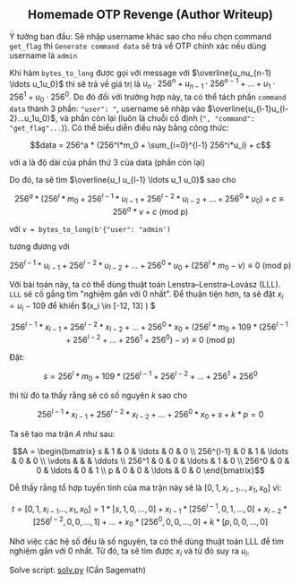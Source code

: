 <div align='center'>

## **Homemade OTP Revenge (Author Writeup)**

</div>

Ý tưởng ban đầu: Sẽ nhập username khác sao cho nếu chọn command `get_flag` thì `Generate command data` sẽ trả về OTP chính xác nếu dùng username là `admin` 

Khi hàm `bytes_to_long` được gọi với message với $\overline{u_nu_{n-1} \ldots u_1u_0}$ thì sẽ trả về giá trị là $u_n \cdot 256^n + u_{n-1} \cdot 256^{n-1} + \ldots + u_1 \cdot 256^1 + u_0 \cdot 256^0$. Do đó đối với trường hợp này, ta có thể tách phần `command data` thành 3 phần: `"user": "`, username sẽ nhập vào $\overline{u_{l-1}u_{l-2}...u_1u_0}$, và phần còn lại (luôn là chuỗi cố định (`", "command": "get_flag"...`)). Có thể biểu diễn điều này bằng công thức: 

```math
data = 256^a * (256^l*m_0 + \sum_{i=0}^{l-1} 256^i*u_i) + c
```

với a là độ dài của phần thứ 3 của data (phần còn lại)

Do đó, ta sẽ tìm $\overline{u_l u_{l-1} \ldots u_1 u_0}$ sao cho

```math
256^a*(256^l*m_0 + 256^{l-1}*u_{l-1} + 256^{l-2}*u_{l-2} + \ldots + 256^0*u_0) + c \equiv 256^a*v + c \text{ (mod p)}
```
với `v = bytes_to_long(b'{"user": "admin')`

tương đương với 
```math
256^{l-1}*u_{l-1} + 256^{l-2}*u_{l-2} + \ldots + 256^0*u_0 + (256^l*m_0 - v) \equiv 0 \text{ (mod p)}
```

Với bài toán này, ta có thể dùng thuật toán Lenstra–Lenstra–Lovász (LLL). `LLL` sẽ cố gắng tìm "nghiệm gần với 0 nhất". Để thuận tiện hơn, ta sẽ đặt $x_i = u_i - 109$ để khiến $\(x_i \in [-12, 13] \) $

```math
256^{l-1}*x_{l-1} + 256^{l-2}*x_{l-2} + \ldots + 256^0*x_0 + (256^l*m_0 +109*(256^{l-1} + 256^{l-2} + \ldots + 256^1 + 256^0) - v) \equiv 0 \text{ (mod p)}
```

Đặt: 

```math
s = 256^l*m_0 +109*(256^{l-1} + 256^{l-2} + \ldots + 256^1 + 256^0 
```
thì từ đó ta thấy rằng sẽ có số nguyên $k$ sao cho

```math
256^{l-1}*x_{l-1} + 256^{l-2}*x_{l-2} + \ldots + 256^0*x_0 + s + k*p = 0
```

Ta sẽ tạo ma trận $A$ như sau:

```math
A = \begin{bmatrix}
s & 1 & 0 & \ldots & 0  & 0 \\
256^{l-1} & 0 & 1 & \ldots & 0 & 0 \\
\vdots & &  & \ddots \\
256^1 & 0 & 0 & \ldots & 1 & 0 \\
256^0 & 0 & 0 & \ldots & 0 & 1 \\
p & 0 & 0 & \ldots & 0 & 0
\end{bmatrix}
```

Dễ thấy rằng tổ hợp tuyến tính của ma trận này sẽ là $[0, 1, x_{l-1} \ldots, x_1, x_0]$ vì:

```math
t = [0, 1, x_{l-1} \ldots, x_1, x_0] = 1*[s, 1, 0, \ldots, 0] + x_{l-1}*[256^{l-1}, 0, 1, \ldots, 0] + x_{l-2}*[256^{l-2}, 0, 0, \ldots, 1] + \ldots + x_0*[256^0, 0, 0, \ldots, 0] + k*[p, 0, 0, \ldots, 0]
```

Nhờ việc các hệ số đều là số nguyên, ta có thể dùng thuật toán LLL để tìm nghiệm gần với 0 nhất. Từ đó, ta sẽ tìm được $x_i$ và từ đó suy ra $u_i$.

Solve script: [solv.py](solv.py) (Cần Sagemath)